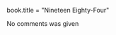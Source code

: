 <!-- Commands used -->
book.title = "Nineteen Eighty-Four"


<!-- Comments gotten from creating a book. -->
No comments was given